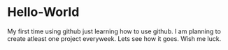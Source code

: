 # Hello-World
My first time using github
just learning how to use github. I am planning to create atleast one project everyweek. Lets see how it goes. 
Wish me luck.
